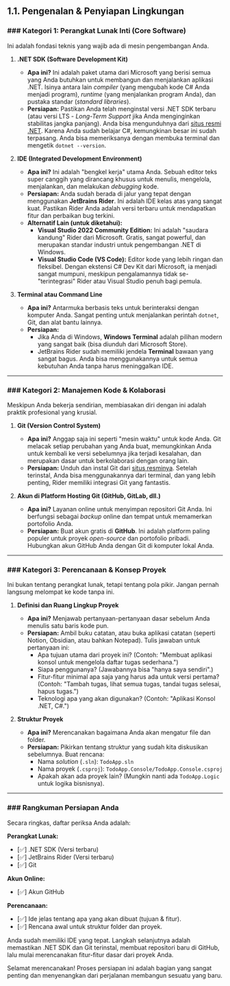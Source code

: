 ﻿## 1.1. Pengenalan & Penyiapan Lingkungan

### ### Kategori 1: Perangkat Lunak Inti (Core Software)

Ini adalah fondasi teknis yang wajib ada di mesin pengembangan Anda.

1.  **.NET SDK (Software Development Kit)**
    * **Apa ini?** Ini adalah paket utama dari Microsoft yang berisi semua yang Anda butuhkan untuk membangun dan menjalankan aplikasi .NET. Isinya antara lain *compiler* (yang mengubah kode C# Anda menjadi program), *runtime* (yang menjalankan program Anda), dan pustaka standar (*standard libraries*).
    * **Persiapan:** Pastikan Anda telah menginstal versi .NET SDK terbaru (atau versi LTS - *Long-Term Support* jika Anda menginginkan stabilitas jangka panjang). Anda bisa mengunduhnya dari [situs resmi .NET](https://dotnet.microsoft.com/download). Karena Anda sudah belajar C#, kemungkinan besar ini sudah terpasang. Anda bisa memeriksanya dengan membuka terminal dan mengetik `dotnet --version`.

2.  **IDE (Integrated Development Environment)**
    * **Apa ini?** Ini adalah "bengkel kerja" utama Anda. Sebuah editor teks super canggih yang dirancang khusus untuk menulis, mengelola, menjalankan, dan melakukan *debugging* kode.
    * **Persiapan:** Anda sudah berada di jalur yang tepat dengan menggunakan **JetBrains Rider**. Ini adalah IDE kelas atas yang sangat kuat. Pastikan Rider Anda adalah versi terbaru untuk mendapatkan fitur dan perbaikan bug terkini.
    * **Alternatif Lain (untuk diketahui):**
        * **Visual Studio 2022 Community Edition:** Ini adalah "saudara kandung" Rider dari Microsoft. Gratis, sangat powerful, dan merupakan standar industri untuk pengembangan .NET di Windows.
        * **Visual Studio Code (VS Code):** Editor kode yang lebih ringan dan fleksibel. Dengan ekstensi C# Dev Kit dari Microsoft, ia menjadi sangat mumpuni, meskipun pengalamannya tidak se-"terintegrasi" Rider atau Visual Studio penuh bagi pemula.

3.  **Terminal atau Command Line**
    * **Apa ini?** Antarmuka berbasis teks untuk berinteraksi dengan komputer Anda. Sangat penting untuk menjalankan perintah `dotnet`, Git, dan alat bantu lainnya.
    * **Persiapan:**
        * Jika Anda di Windows, **Windows Terminal** adalah pilihan modern yang sangat baik (bisa diunduh dari Microsoft Store).
        * JetBrains Rider sudah memiliki jendela **Terminal** bawaan yang sangat bagus. Anda bisa menggunakannya untuk semua kebutuhan Anda tanpa harus meninggalkan IDE.

---

### ### Kategori 2: Manajemen Kode & Kolaborasi

Meskipun Anda bekerja sendirian, membiasakan diri dengan ini adalah praktik profesional yang krusial.

1.  **Git (Version Control System)**
    * **Apa ini?** Anggap saja ini seperti "mesin waktu" untuk kode Anda. Git melacak setiap perubahan yang Anda buat, memungkinkan Anda untuk kembali ke versi sebelumnya jika terjadi kesalahan, dan merupakan dasar untuk berkolaborasi dengan orang lain.
    * **Persiapan:** Unduh dan instal Git dari [situs resminya](https://git-scm.com/downloads). Setelah terinstal, Anda bisa menggunakannya dari terminal, dan yang lebih penting, Rider memiliki integrasi Git yang fantastis.

2.  **Akun di Platform Hosting Git (GitHub, GitLab, dll.)**
    * **Apa ini?** Layanan online untuk menyimpan repositori Git Anda. Ini berfungsi sebagai *backup* online dan tempat untuk memamerkan portofolio Anda.
    * **Persiapan:** Buat akun gratis di **GitHub**. Ini adalah platform paling populer untuk proyek *open-source* dan portofolio pribadi. Hubungkan akun GitHub Anda dengan Git di komputer lokal Anda.

---

### ### Kategori 3: Perencanaan & Konsep Proyek

Ini bukan tentang perangkat lunak, tetapi tentang pola pikir. Jangan pernah langsung melompat ke kode tanpa ini.

1.  **Definisi dan Ruang Lingkup Proyek**
    * **Apa ini?** Menjawab pertanyaan-pertanyaan dasar sebelum Anda menulis satu baris kode pun.
    * **Persiapan:** Ambil buku catatan, atau buka aplikasi catatan (seperti Notion, Obsidian, atau bahkan Notepad). Tulis jawaban untuk pertanyaan ini:
        * Apa tujuan utama dari proyek ini? (Contoh: "Membuat aplikasi konsol untuk mengelola daftar tugas sederhana.")
        * Siapa penggunanya? (Jawabannya bisa "hanya saya sendiri".)
        * Fitur-fitur minimal apa saja yang harus ada untuk versi pertama? (Contoh: "Tambah tugas, lihat semua tugas, tandai tugas selesai, hapus tugas.")
        * Teknologi apa yang akan digunakan? (Contoh: "Aplikasi Konsol .NET, C#.")

2.  **Struktur Proyek**
    * **Apa ini?** Merencanakan bagaimana Anda akan mengatur file dan folder.
    * **Persiapan:** Pikirkan tentang struktur yang sudah kita diskusikan sebelumnya. Buat rencana:
        * Nama *solution* (`.sln`): `TodoApp.sln`
        * Nama proyek (`.csproj`): `TodoApp.Console/TodoApp.Console.csproj`
        * Apakah akan ada proyek lain? (Mungkin nanti ada `TodoApp.Logic` untuk logika bisnisnya).

---

### ### Rangkuman Persiapan Anda

Secara ringkas, daftar periksa Anda adalah:

**Perangkat Lunak:**
-   [✅] .NET SDK (Versi terbaru)
-   [✅] JetBrains Rider (Versi terbaru)
-   [✅] Git

**Akun Online:**
-   [✅] Akun GitHub

**Perencanaan:**
-   [✅] Ide jelas tentang apa yang akan dibuat (tujuan & fitur).
-   [✅] Rencana awal untuk struktur folder dan proyek.

Anda sudah memiliki IDE yang tepat. Langkah selanjutnya adalah memastikan .NET SDK dan Git terinstal, membuat repositori baru di GitHub, lalu mulai merencanakan fitur-fitur dasar dari proyek Anda.

Selamat merencanakan! Proses persiapan ini adalah bagian yang sangat penting dan menyenangkan dari perjalanan membangun sesuatu yang baru.
